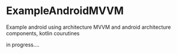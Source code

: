 # ExampleAndroidMVVM

Example android using architecture MVVM and android architecture components, kotlin courutines


in progress....
